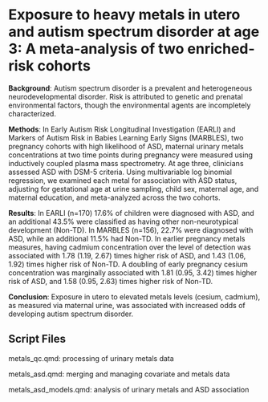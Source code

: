 # Exposure to heavy metals in utero and autism spectrum disorder at age 3: A meta-analysis of two enriched-risk cohorts

**Background**: Autism spectrum disorder is a prevalent and heterogeneous neurodevelopmental disorder. Risk is attributed to genetic and prenatal environmental factors, though the environmental agents are incompletely characterized. 

**Methods**: In Early Autism Risk Longitudinal Investigation (EARLI) and Markers of Autism Risk in Babies Learning Early Signs (MARBLES), two pregnancy cohorts with high likelihood of ASD, maternal urinary metals concentrations at two time points during pregnancy were measured using inductively coupled plasma mass spectrometry. At age three, clinicians assessed ASD with DSM-5 criteria. Using multivariable log binomial regression, we examined each metal for association with ASD status, adjusting for gestational age at urine sampling, child sex, maternal age, and maternal education, and meta-analyzed across the two cohorts.

**Results**: In EARLI (n=170) 17.6% of children were diagnosed with ASD, and an additional 43.5% were classified as having other non-neurotypical development (Non-TD). In MARBLES (n=156), 22.7% were diagnosed with ASD, while an additional 11.5% had Non-TD. In earlier pregnancy metals measures, having cadmium concentration over the level of detection was associated with 1.78 (1.19, 2.67) times higher risk of ASD, and 1.43 (1.06, 1.92) times higher risk of Non-TD. A doubling of early pregnancy cesium concentration was marginally associated with 1.81 (0.95, 3.42) times higher risk of ASD, and 1.58 (0.95, 2.63) times higher risk of Non-TD. 

**Conclusion**: Exposure in utero to elevated metals levels (cesium, cadmium), as measured via maternal urine, was associated with increased odds of developing autism spectrum disorder. 

## Script Files
metals_qc.qmd: processing of urinary metals data

metals_asd.qmd: merging and managing covariate and metals data

metals_asd_models.qmd: analysis of urinary metals and ASD association
